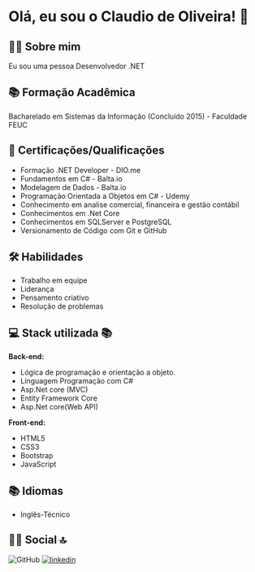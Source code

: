 # Olá, eu sou o Claudio de Oliveira! 👋

## 👨‍💻 Sobre mim
Eu sou uma pessoa Desenvolvedor .NET

## 📚 Formação Acadêmica

Bacharelado em Sistemas da Informação (Concluído 2015) - Faculdade FEUC

## 🎯 Certificações/Qualificações

- Formação .NET Developer - DIO.me
- Fundamentos em C# - Balta.io
- Modelagem de Dados - Balta.io 
- Programação Orientada a Objetos em C# - Udemy
- Conhecimento em analise comercial, financeira e gestão contábil
- Conhecimentos em .Net Core 
- Conhecimentos em SQLServer e PostgreSQL
- Versionamento de Código com Git e GitHub

## 🛠 Habilidades
- Trabalho em equipe
- Liderança
- Pensamento criativo
- Resolução de problemas

## 💻 Stack utilizada 📚

**Back-end:** 
- Lógica de programação e orientação a objeto.
- Linguagem Programação com C#
- Asp.Net core (MVC)
- Entity Framework Core
- Asp.Net core(Web API)

**Front-end:** 
- HTML5
- CSS3
- Bootstrap
- JavaScript

## 📚 Idiomas
- Inglês-Técnico

## 🔗👨 Social 🔝
![GitHub](https://img.shields.io/badge/GitHub-100000?style=for-the-badge&logo=github&logoColor=white) [![linkedin](https://img.shields.io/badge/linkedin-0A66C2?style=for-the-badge&logo=linkedin&logoColor=white)](https://www.linkedin.com/)


